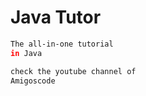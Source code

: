 # Java Tutor

````bash
The all-in-one tutorial 
in Java

check the youtube channel of 
Amigoscode
````